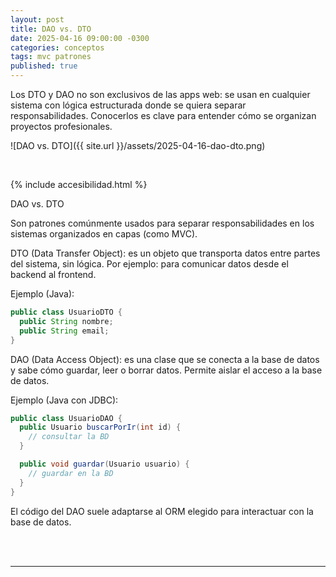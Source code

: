 ```yaml
---
layout: post
title: DAO vs. DTO
date: 2025-04-16 09:00:00 -0300
categories: conceptos
tags: mvc patrones
published: true
---
```


Los DTO y DAO no son exclusivos de las apps web: se usan en cualquier sistema con lógica estructurada donde se quiera separar responsabilidades. Conocerlos es clave para entender cómo se organizan proyectos profesionales.


![DAO vs. DTO]({{ site.url }}/assets/2025-04-16-dao-dto.png)


&nbsp;

{% include accesibilidad.html %}

DAO vs. DTO

Son patrones comúnmente usados para separar responsabilidades en los sistemas organizados en capas (como MVC).

DTO (Data Transfer Object): es un objeto que transporta datos entre partes del sistema, sin lógica. Por ejemplo: para comunicar datos desde el backend al frontend.

Ejemplo (Java):

```java
public class UsuarioDTO {
  public String nombre;
  public String email;
}

```

DAO (Data Access Object): es una clase que se conecta a la base de datos y sabe cómo guardar, leer o borrar datos. Permite aislar el acceso a la base de datos.

Ejemplo (Java con JDBC):

```java
public class UsuarioDAO {
  public Usuario buscarPorIr(int id) {
    // consultar la BD
  }

  public void guardar(Usuario usuario) {
    // guardar en la BD
  }
}
```

El código del DAO suele adaptarse al ORM elegido para interactuar con la base de datos.

</div></details>
<br />&nbsp;
<hr />
